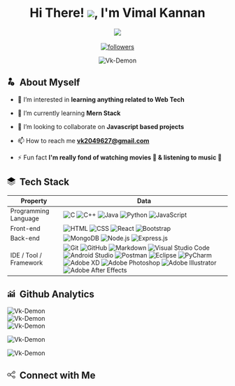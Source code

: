 <!-- @Vk-Demon Readme.md-->
<h1 align="center">
  Hi There! <img src="https://media.giphy.com/media/hvRJCLFzcasrR4ia7z/giphy.gif" width="22">, I'm Vimal Kannan
</h1>

<!-- Typing SVG -->
<p align="center">
  <img src="https://freshidea.com/jonah/app/typing-svg/?lines=an%20aspiring%20Full-stack%20web%20developer;and%20app%20developer;Self-taught%20UI%2FUX%20Designer;Learning%20new%20things%20ceaselessly&center=true&width=400&height=50">
</p>

<!-- Badges template - https://github.com/badges/shields -->
<p align="center">
  <a href="https://github.com/Vk-Demon">
    <img alt="followers" title="Follow me on Github" src="https://img.shields.io/github/followers/Vk-Demon?color=236ad3&labelColor=1155ba&style=for-the-badge&logo=github&label=Follow"/></a>
</p>
<p align="center"> 
	<img src="https://komarev.com/ghpvc/?username=Vk-Demon" alt="Vk-Demon" /> 
</p>

<!-- ABOUT MYSELF -->
<h2 align="left"> <img src="images/about me.svg" width="18"> &nbsp;About Myself </h2>

- 👀 I’m interested in **learning anything related to Web Tech**

- 🌱 I’m currently learning **Mern Stack**

- 💞️ I’m looking to collaborate on **Javascript based projects**

- 📫 How to reach me **vk2049627@gmail.com**

- ⚡ Fun fact **I'm really fond of watching movies 🎦 & listening to music 🎵**

<!-- TECH STACK -->
<h2 align="left"> <img src="images/tech stack.svg" width="18"> &nbsp;Tech Stack </h2>

Property                     | Data  
-----------------------------|-----------------------------------------------------------------------------------------------------------------------------------------------------------------------------------------------------------------------------------------------------------------------------------------------------------------------------------------------------------------------------------------------------------------------------------------------------------------------------------------------------------------------------------------------------------------------------------------------------------------------------------------------------------------------------------------------------------
Programming Language       	 | ![C](https://img.shields.io/badge/-C-333333?style=flat&logo=c&logoColor=4DB6AC) ![C++](https://img.shields.io/badge/-C++-333333?style=flat&logo=c%2B%2B&logoColor=5C6BC0) ![Java](https://img.shields.io/badge/-Java-333333?style=flat&logo=java&logoColor=87cefa) ![Python](https://img.shields.io/badge/-Python-333333?style=flat&logo=python) ![JavaScript](https://img.shields.io/badge/-JavaScript-333333?style=flat&logo=javascript) 
Front-end      			   	 | ![HTML](https://img.shields.io/badge/-HTML-333333?style=flat&logo=HTML5) ![CSS](https://img.shields.io/badge/-CSS-333333?style=flat&logo=CSS3&logoColor=1572B6) ![React](https://img.shields.io/badge/-React-333333?style=flat&logo=react) ![Bootstrap](https://img.shields.io/badge/-Bootstrap-333333?style=flat&logo=bootstrap&logoColor=563D7C) 
Back-end    			   	 | ![MongoDB](https://img.shields.io/badge/-MongoDB-333333?style=flat&logo=mongodb) ![Node.js](https://img.shields.io/badge/-Node.js-333333?style=flat&logo=node.js) ![Express.js](https://img.shields.io/badge/-Express.js-333333?style=flat&logo=express)
IDE / Tool / Framework     	 | ![Git](https://img.shields.io/badge/-Git-333333?style=flat&logo=git) ![GitHub](https://img.shields.io/badge/-GitHub-333333?style=flat&logo=github) ![Markdown](https://img.shields.io/badge/-Markdown-333333?style=flat&logo=markdown&logoColor=95A5A6) ![Visual Studio Code](https://img.shields.io/badge/-Visual%20Studio%20Code-333333?style=flat&logo=visual-studio-code&logoColor=007ACC) ![Android Studio](https://img.shields.io/badge/-Android%20Studio-333333?style=flat&logo=android-studio&logoColor=7CB342) ![Postman](https://img.shields.io/badge/-Postman-333333?style=flat&logo=postman&logoColor=f5bd1f) ![Eclipse](https://img.shields.io/badge/-Eclipse-333333?style=flat&logo=eclipse&logoColor=f5bd1f) ![PyCharm](https://img.shields.io/badge/-PyCharm-333333?style=flat&logo=pycharm&logoColor=26C6DA) ![Adobe XD](https://img.shields.io/badge/-Adobe%20XD-333333?style=flat&logo=adobe-xd) ![Adobe Photoshop](https://img.shields.io/badge/-Adobe%20Photoshop-333333?style=flat&logo=adobe-photoshop) ![Adobe Illustrator](https://img.shields.io/badge/-Adobe%20Illustrator-333333?style=flat&logo=adobe-illustrator) ![Adobe After Effects](https://img.shields.io/badge/-Adobe%20After%20Effects-333333?style=flat&logo=adobe-after-effects)

<!-- GITHUB ANALYTICS -->
<h2 align="left"> <img src="images/analytics.svg" width="18"> &nbsp;Github Analytics </h2>

<p align="left">
<img height="200em" width="410em" src="https://github-readme-streak-stats.herokuapp.com/?user=Vk-Demon&theme=algolia" alt="Vk-Demon" />
<br />
<img height="200em" width="410em" src="https://github-readme-stats.vercel.app/api?username=Vk-Demon&show_icons=true&theme=algolia" alt="Vk-Demon" />
<br />
<img height="200em" width="410em" src="https://github-readme-stats.vercel.app/api/top-langs/?username=Vk-Demon&layout=compact&theme=algolia" alt="Vk-Demon" />
<p>
<p align="left">
  <img height="200em" width="410em" src="https://github-readme-stats.vercel.app/api?username=Vk-Demon&show_icons=true&theme=algolia" alt="Vk-Demon" />
</p>
<p align="left">
<img height="200em" width="410em" src="https://github-readme-stats.vercel.app/api/top-langs/?username=Vk-Demon&layout=compact&theme=algolia" alt="Vk-Demon" />
<p>

<!-- CONNECT WITH ME -->
<h2 align="left"> <img src="images/connect.svg" width="18"> &nbsp;Connect with Me </h2>
